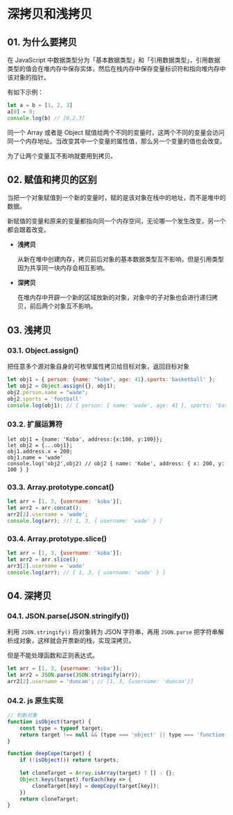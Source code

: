 # 深拷贝和浅拷贝

## 01. 为什么要拷贝
在 JavaScript 中数据类型分为「基本数据类型」和「引用数据类型」，引用数据类型的值会在堆内存中保存实体，然后在栈内存中保存变量标识符和指向堆内存中该对象的指针。

有如下示例：

```js
let a = b = [1, 2, 3]
a[0] = 0;
console.log(b) // [0,2,3]
```

同一个 Array 或者是 Object 赋值给两个不同的变量时，这两个不同的变量会访问同一个内存地址。当改变其中一个变量的属性值，那么另一个变量的值也会改变。

为了让两个变量互不影响就要用到拷贝。

## 02. 赋值和拷贝的区别

当把一个对象赋值到一个新的变量时，赋的是该对象在栈中的地址，而不是堆中的数据。

新赋值的变量和原来的变量都指向同一个内存空间，无论哪一个发生改变，另一个都会跟着改变。

- **浅拷贝**

  从新在堆中创建内存，拷贝前后对象的基本数据类型互不影响，但是引用类型因为共享同一块内存会相互影响。

- **深拷贝**

  在堆内存中开辟一个新的区域放新的对象，对象中的子对象也会进行递归拷贝，前后两个对象互不影响。

## 03. 浅拷贝
### 03.1. Object.assign()
把任意多个源对象自身的可枚举属性拷贝给目标对象，返回目标对象

```js
let obj1 = { person: {name: "kobe", age: 41},sports:'basketball' };
let obj2 = Object.assign({}, obj1);
obj2.person.name = "wade";
obj2.sports = 'football'
console.log(obj1); // { person: { name: 'wade', age: 41 }, sports: 'basketball' }
```

### 03.2. 扩展运算符

```;
let obj1 = {name: 'Koba', address:{x:100, y:100}};
let obj2 = {...obj1};
obj1.address.x = 200;
obj1.name = 'wade'
console.log('obj2',obj2) // obj2 { name: 'Kobe', address: { x: 200, y: 100 } }
```

### 03.3. Array.prototype.concat()

```js
let arr = [1, 3, {username: 'koba'}];
let arr2 = arr.concat();
arr2[2].username = 'wade';
console.log(arr); //[ 1, 3, { username: 'wade' } ]
```

### 03.4. Array.prototype.slice()

```js
let arr = [1, 3, {username: 'koba'}];
let arr2 = arr.slice();
arr3[2].username = 'wade'
console.log(arr); // [ 1, 3, { username: 'wade' } ]
```

## 04. 深拷贝

### 04.1. JSON.parse(JSON.stringify())

利用 `JSON.stringify()` 将对象转为 JSON 字符串，再用 `JSON.parse` 把字符串解析成对象，这样就会开票新的栈，实现深拷贝。

但是不能处理函数和正则表达式。

```js
let arr = [1, 3, {username: 'koba'}];
let arr2 = JSON.parse(JSON.stringify(arr));
arr2[2].username = 'duncan'; // [1, 3, {username: 'duncan'}]
```

### 04.2. js 原生实现

```js
// 判断对象
function isObject(target) {
    const type = typeof target;
    return target !== null && (type === 'object' || type === 'function');
}

function deepCope(target) {
    if (!isObject()) return targets;
    
    let cloneTarget = Array.isArray(target) ? [] : {};
    Object.keys(target).forEach(key => {
        cloneTarget[key] = deepCopy(target[key]);
    })
    return cloneTarget;
}
```

